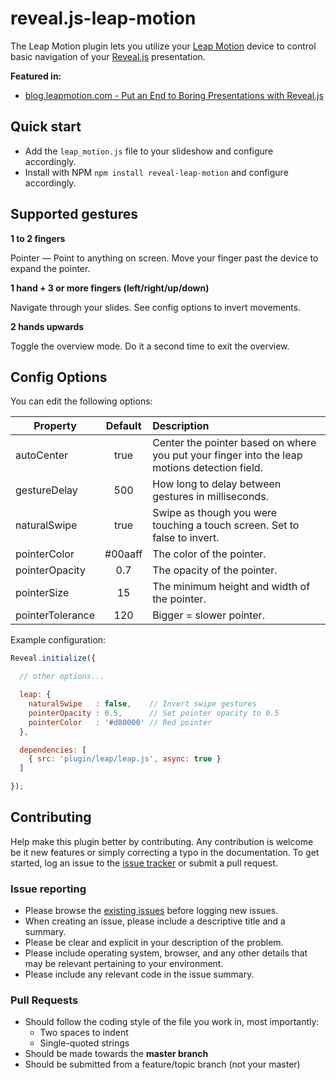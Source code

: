 # reveal.js-leap-motion

The Leap Motion plugin lets you utilize your [Leap Motion][1] device to control basic navigation of your [Reveal.js][2] presentation.

__Featured in:__
- [blog.leapmotion.com - Put an End to Boring Presentations with Reveal.js][4]

## Quick start
* Add the `leap_motion.js` file to your slideshow and configure accordingly.
* Install with NPM `npm install reveal-leap-motion` and configure accordingly.

## Supported gestures

**1 to 2 fingers**

Pointer &mdash; Point to anything on screen. Move your finger past the device to expand the pointer.

**1 hand + 3 or more fingers (left/right/up/down)**

Navigate through your slides. See config options to invert movements.

**2 hands upwards**

Toggle the overview mode. Do it a second time to exit the overview.

## Config Options
You can edit the following options:

| Property          | Default           | Description
| ----------------- |:-----------------:| :-------------
| autoCenter        | true              | Center the pointer based on where you put your finger into the leap motions detection field.
| gestureDelay      | 500               | How long to delay between gestures in milliseconds.
| naturalSwipe      | true              | Swipe as though you were touching a touch screen. Set to false to invert.
| pointerColor      | #00aaff           | The color of the pointer.
| pointerOpacity    | 0.7               | The opacity of the pointer.
| pointerSize       | 15                | The minimum height and width of the pointer.
| pointerTolerance  | 120               | Bigger = slower pointer.


Example configuration:
```js
Reveal.initialize({

  // other options...

  leap: {
    naturalSwipe   : false,    // Invert swipe gestures
    pointerOpacity : 0.5,      // Set pointer opacity to 0.5
    pointerColor   : '#d80000' // Red pointer
  },

  dependencies: [
    { src: 'plugin/leap/leap.js', async: true }
  ]

});
```

## Contributing

Help make this plugin better by contributing.
Any contribution is welcome be it new features or simply correcting a typo in the documentation.
To get started, log an issue to the [issue tracker][3] or submit a pull request.

### Issue reporting

* Please browse the [existing issues][3] before logging new issues.
* When creating an issue, please include a descriptive title and a summary.
* Please be clear and explicit in your description of the problem.
* Please include operating system, browser, and any other details that may be relevant pertaining to your environment.
* Please include any relevant code in the issue summary.


### Pull Requests
- Should follow the coding style of the file you work in, most importantly:
  - Two spaces to indent
  - Single-quoted strings
- Should be made towards the **master branch**
- Should be submitted from a feature/topic branch (not your master)

[1]: https://www.leapmotion.com/
[2]: http://lab.hakim.se/reveal-js/#/
[3]: https://github.com/gneatgeek/reveal.js-leap-motion/issues
[4]: http://blog.leapmotion.com/featured-platform-put-end-boring-presentations-reveal-js/
